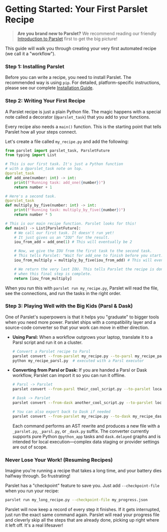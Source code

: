 # Getting Started: Your First Parslet Recipe

> **Are you brand new to Parslet?** We recommend reading our friendly [Introduction to Parslet](./introduction.md) first to get the big picture!

This guide will walk you through creating your very first automated recipe (we call it a "workflow").

### Step 1: Installing Parslet

Before you can write a recipe, you need to install Parslet. The recommended way is using `pip`. For detailed, platform-specific instructions, please see our complete [Installation Guide](./install.html).

### Step 2: Writing Your First Recipe

A Parslet recipe is just a plain Python file. The magic happens with a special note called a decorator (`@parslet_task`) that you add to your functions.

Every recipe also needs a `main()` function. This is the starting point that tells Parslet how all your steps connect.

Let's create a file called `my_recipe.py` and add the following:

```python
from parslet import parslet_task, ParsletFuture
from typing import List

# This is our first task. It's just a Python function
# with a @parslet_task note on top.
@parslet_task
def add_one(number: int) -> int:
    print(f"Running task: add_one({number})")
    return number + 1

# Here's a second task.
@parslet_task
def multiply_by_five(number: int) -> int:
    print(f"Running task: multiply_by_five({number})")
    return number * 5

# This is our main recipe function. Parslet looks for this!
def main() -> List[ParsletFuture]:
    # We call our first task. It doesn't run yet!
    # It just gives us an "IOU" for the result.
    iou_from_add = add_one(1) # This will eventually be 2

    # Now, we give the IOU from the first task to the second task.
    # This tells Parslet: "Wait for add_one to finish before you start."
    iou_from_multiply = multiply_by_five(iou_from_add) # This will eventually be 10

    # We return the very last IOU. This tells Parslet the recipe is done
    # when this final step is complete.
    return [iou_from_multiply]
```

When you run this with `parslet run my_recipe.py`, Parslet will read the file, see the connections, and run the tasks in the right order.

### Step 3: Playing Well with the Big Kids (Parsl & Dask)

One of Parslet's superpowers is that it helps you "graduate" to bigger tools when you need more power. Parslet ships with a compatibility layer and a source-code converter so that your work can move in either direction.

-   **Using Parsl:** When a workflow outgrows your laptop, translate it to a Parsl script and run it on a cluster.

    ```bash
    # Convert a Parslet recipe to Parsl
    parslet convert --from-parslet my_recipe.py --to-parsl my_recipe_parsl.py
    python my_recipe_parsl.py  # executed with a Parsl executor
    ```

-   **Converting from Parsl or Dask:** If you are handed a Parsl or Dask workflow, Parslet can import it so you can run it offline.

    ```bash
    # Parsl -> Parslet
    parslet convert --from-parsl their_cool_script.py --to-parslet local_script.py

    # Dask -> Parslet
    parslet convert --from-dask another_cool_script.py --to-parslet local_script.py

    # You can also export back to Dask if needed
    parslet convert --from-parslet my_recipe.py --to-dask my_recipe_dask.py
    ```

    Each command performs an AST rewrite and produces a new file with a `_parslet.py`, `_parsl.py`, or `_dask.py` suffix. The converter currently supports pure Python `@python_app` tasks and `dask.delayed` graphs and is intended for local execution—complex data staging or provider settings are out of scope.

### Never Lose Your Work! (Resuming Recipes)

Imagine you're running a recipe that takes a long time, and your battery dies halfway through. So frustrating!

Parslet has a "checkpoint" feature to save you. Just add `--checkpoint-file` when you run your recipe:

```bash
parslet run my_long_recipe.py --checkpoint-file my_progress.json
```

Parslet will now keep a record of every step it finishes. If it gets interrupted, just run the exact same command again. Parslet will read your progress file and cleverly skip all the steps that are already done, picking up right where it left off. It's a real lifesaver!
